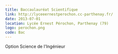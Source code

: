 ```yaml
---
title: Baccaulauréat Scientifique
link: http://lyceeernestperochon.cc-parthenay.fr/
date: 2013-07-01
location: Lycée Ernest Pérochon, Parthenay (79)
logo: perochon.png
code: Bac
---
```


Option Science de l'Ingénieur
